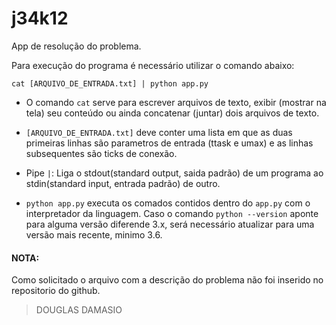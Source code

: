 # j34k12

App de resolução do problema.

Para execução do programa é necessário utilizar o comando abaixo:

`cat [ARQUIVO_DE_ENTRADA.txt] | python app.py`

- O comando `cat` serve para escrever arquivos de texto, exibir (mostrar na tela) seu conteúdo ou ainda concatenar (juntar) dois arquivos de texto.

- `[ARQUIVO_DE_ENTRADA.txt]` deve conter uma lista em que as duas primeiras linhas são parametros de entrada (ttask e umax) e as linhas subsequentes são ticks de conexão.

- Pipe ` | `: Liga o stdout(standard output, saida padrão) de um programa ao stdin(standard input, entrada padrão) de outro.

- `python app.py` executa os comados contidos dentro do `app.py` com o interpretador da linguagem. Caso o comando `python --version` aponte para alguma versão diferende 3.x, será necessário atualizar para uma versão mais recente, minimo 3.6.


#### NOTA:

Como solicitado o arquivo com a descrição do problema não foi inserido no repositorio do github.


> DOUGLAS DAMASIO
